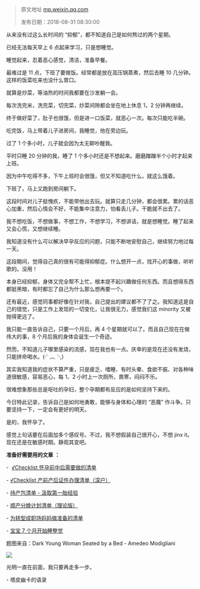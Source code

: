 > 原文地址 [mp.weixin.qq.com](https://mp.weixin.qq.com/s?__biz=MzIwMzA5NTI3NQ==&mid=2649902839&idx=1&sn=63ff64e4bb22b5d9917c4e39b829d6a1&chksm=8ed24373b9a5ca659ee1a36e31a890e1ee8dce2bbef3fb1c2c2c2fec32e2e28361bb045d4e6a&scene=21#wechat_redirect)
>
> 发布日期：2018-08-31 08:30:00

从来没有过这么长时间的 “抑郁”，都不知道自己是如何熬过的两个星期。

已经无法每天早上 6 点起来学习，只是想睡觉。

睡觉起来，忍着恶心感觉，清洁，准备早餐。

最难过是 11 点，下班了要做饭。经常都是放在高压锅蒸煮，然后去睡 10 几分钟。这样的饭菜吃来也没什么胃口。

就算是炒菜，等油热的时间我都要在沙发躺一会。

每次洗完米，洗完菜，切完菜，炒菜间隙都会坐在地上休息 1，2 分钟再继续。

终于做好菜了，肚子也很饿，但是进一口饭菜，就恶心一次。每次只能吃半碗。

吃完饭，马上带着儿子进房间，我睡觉，他在旁边玩。

过了 1 个多小时，儿子就会因为太无聊吵醒我。

平时只睡 20 分钟的我，睡了 1 个多小时还是不想起来。磨磨蹭蹭半个小时才起来上班。

因为中午吃得不多，下午上班时会很饿，但又不知道吃什么，就这么饿着。  

下班了，马上又跑到房间躺下。

这段时间对儿子挺愧疚，不能带他出去玩。就算只走几分钟，都会很累。累的话恶心加重，然后心情会不好，不能集中注意力，怕看丢儿子。干脆就不出去了。

我不想吃饭，不想做事，不想工作，不想学习，不想讲话，就是想睡觉。睡了起来又会心慌，又想继续睡。

我知道没有什么可以解决早孕反应的问题，只能不断地安慰自己，继续努力地过每一天。

这段期间，觉得自己真的很有可能得抑郁症。什么想开一点，找开心的事做，听听歌的。没用！

本身已经抑郁，身体又完全帮不上忙，根本提不起兴趣做任何东西。而且想得东西都挺黑暗，有时都忘了自己为什么那么想再要一个。

还有最近，感觉同事都好像在针对我，自己提出的建议都不了了之。我知道这是自己的错觉，只是工作上发现的一切变化，让我很无力，感觉我们这 minority 又被抛得更远了。

我只能一直告诉自己，只要一个月后，再 4 个星期就可以了。而且自己现在在做伟大的事，8 个月后我的身体会诞生一个奇迹。  

然而，不知道儿子哪里感染的流感，现在我也有一点。庆幸的是现在还没有发烧，只能拼命喝水。(╯︵╰,)

其实我知道我的症状不算严重，只是疲乏、嗜睡、有时头晕、食欲不振、对各种味道很敏感，容易恶心，每 1、2 小时上一次厕所，畏寒，闷闷不乐。

很难想象那些总是呕吐的孕妇，整个孕期都有反应的是如何坚持下来的。  

今日特此记录，告诉自己是如何地勇敢，能够与身体和心理的 “恶魔” 作斗争。只要坚持一下，一定会有更好的明天。

是的，我怀孕了。

感觉上句话要在后面加多个感叹号。不过，我不想假装自己很开心，不想 jinx it。现在还是在敏感时期。静观其变吧。

  

 **准备好需要用的文章** **：**

-  [√Checklist 怀孕前中后需要做的清单](http://mp.weixin.qq.com/s?__biz=MzIwMzA5NTI3NQ==&mid=2649902247&idx=1&sn=43b6582bcb6ac51282ecd1434268aefe&chksm=8ed24123b9a5c835255c7a0436dd41d4077dad8b64e1985aaf2c0ce901d8524d305f325ea2ed&scene=21#wechat_redirect)  

- [√Checklist 产前产后证件办理清单（深户）](http://mp.weixin.qq.com/s?__biz=MzIwMzA5NTI3NQ==&mid=2649902245&idx=1&sn=85d97a8e55c4f3ddc16e13ab624224d2&chksm=8ed24121b9a5c837db3a2694ada144c1347ceb3944356828962298a306306d8e6da9bda3a856&scene=21#wechat_redirect)  

- [待产包清单 - 汲取第一胎经验](http://mp.weixin.qq.com/s?__biz=MzIwMzA5NTI3NQ==&mid=2649902388&idx=1&sn=e0665c2ae2c1121885fb7108d0c98e66&chksm=8ed240b0b9a5c9a6021ecabacab225192cf522ba12e7aa986741c0f2de43b79894a85486de9d&scene=21#wechat_redirect)

- [顺产分娩计划清单（理论版）](http://mp.weixin.qq.com/s?__biz=MzIwMzA5NTI3NQ==&mid=2649902211&idx=1&sn=35a25b772be78dd927b2953139e28a76&chksm=8ed24107b9a5c811744bb621776ef5e4a53214c8e8581d4bcfa733e5d95ac11372b8f8ec87d1&scene=21#wechat_redirect)  

- [为转型成职场妈妈做准备的清单](http://mp.weixin.qq.com/s?__biz=MzIwMzA5NTI3NQ==&mid=2649902244&idx=1&sn=60ea41d8a1ba8a5ecf34b53397b448c7&chksm=8ed24120b9a5c8363d5cf765aceb3b9b7492eebc99f59bc5dbbf21003347563e533b7c2d344b&scene=21#wechat_redirect)

- [宝宝 7 个月开始睡整觉](http://mp.weixin.qq.com/s?__biz=MzIwMzA5NTI3NQ==&mid=2649902488&idx=1&sn=a98a2bc213f590b35f941b9be9dcd2fe&chksm=8ed2401cb9a5c90ad93ff5cb6e663a5b524e9c9986e014346e5d00232a8fc29695b4dba19df3&scene=21#wechat_redirect)

题图来自：Dark Young Woman Seated by a Bed - Amedeo Modigliani

![](https://mmbiz.qpic.cn/mmbiz_jpg/2qRZ6oIialEC2L3jRPCaFvyFBxWogrZ7PqpzFMOtwtiadwPpqbMcU9s3jiaIvpqoVvJGJrDqATjNS8hASUXzpbfYA/640?wx_fmt=jpeg)

光明一直在前面，我只要再走多一步。

- 塔皮幽卡的语录